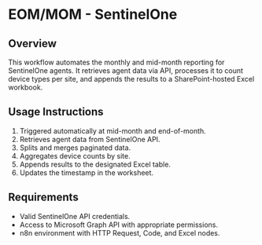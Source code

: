 
# EOM/MOM - SentinelOne

## Overview
This workflow automates the monthly and mid-month reporting for SentinelOne agents. It retrieves agent data via API, processes it to count device types per site, and appends the results to a SharePoint-hosted Excel workbook.

## Usage Instructions
1. Triggered automatically at mid-month and end-of-month.
2. Retrieves agent data from SentinelOne API.
3. Splits and merges paginated data.
4. Aggregates device counts by site.
5. Appends results to the designated Excel table.
6. Updates the timestamp in the worksheet.

## Requirements
- Valid SentinelOne API credentials.
- Access to Microsoft Graph API with appropriate permissions.
- n8n environment with HTTP Request, Code, and Excel nodes.
